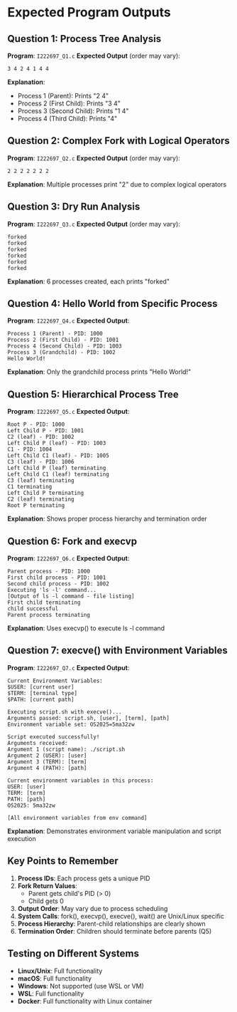 # Expected Program Outputs

## Question 1: Process Tree Analysis
**Program**: `I222697_Q1.c`
**Expected Output** (order may vary):
```
3 4 2 4 1 4 4
```
**Explanation**: 
- Process 1 (Parent): Prints "2 4"
- Process 2 (First Child): Prints "3 4" 
- Process 3 (Second Child): Prints "1 4"
- Process 4 (Third Child): Prints "4"

## Question 2: Complex Fork with Logical Operators
**Program**: `I222697_Q2.c`
**Expected Output** (order may vary):
```
2 2 2 2 2 2 2
```
**Explanation**: Multiple processes print "2" due to complex logical operators

## Question 3: Dry Run Analysis
**Program**: `I222697_Q3.c`
**Expected Output** (order may vary):
```
forked
forked
forked
forked
forked
forked
```
**Explanation**: 6 processes created, each prints "forked"

## Question 4: Hello World from Specific Process
**Program**: `I222697_Q4.c`
**Expected Output**:
```
Process 1 (Parent) - PID: 1000
Process 2 (First Child) - PID: 1001
Process 4 (Second Child) - PID: 1003
Process 3 (Grandchild) - PID: 1002
Hello World!
```
**Explanation**: Only the grandchild process prints "Hello World!"

## Question 5: Hierarchical Process Tree
**Program**: `I222697_Q5.c`
**Expected Output**:
```
Root P - PID: 1000
Left Child P - PID: 1001
C2 (leaf) - PID: 1002
Left Child P (leaf) - PID: 1003
C1 - PID: 1004
Left Child C1 (leaf) - PID: 1005
C3 (leaf) - PID: 1006
Left Child P (leaf) terminating
Left Child C1 (leaf) terminating
C3 (leaf) terminating
C1 terminating
Left Child P terminating
C2 (leaf) terminating
Root P terminating
```
**Explanation**: Shows proper process hierarchy and termination order

## Question 6: Fork and execvp
**Program**: `I222697_Q6.c`
**Expected Output**:
```
Parent process - PID: 1000
First child process - PID: 1001
Second child process - PID: 1002
Executing 'ls -l' command...
[Output of ls -l command - file listing]
First child terminating
child successful
Parent process terminating
```
**Explanation**: Uses execvp() to execute ls -l command

## Question 7: execve() with Environment Variables
**Program**: `I222697_Q7.c`
**Expected Output**:
```
Current Environment Variables:
$USER: [current user]
$TERM: [terminal type]
$PATH: [current path]

Executing script.sh with execve()...
Arguments passed: script.sh, [user], [term], [path]
Environment variable set: OS2025=5ma32zw

Script executed successfully!
Arguments received:
Argument 1 (script name): ./script.sh
Argument 2 (USER): [user]
Argument 3 (TERM): [term]
Argument 4 (PATH): [path]

Current environment variables in this process:
USER: [user]
TERM: [term]
PATH: [path]
OS2025: 5ma32zw

[All environment variables from env command]
```
**Explanation**: Demonstrates environment variable manipulation and script execution

## Key Points to Remember

1. **Process IDs**: Each process gets a unique PID
2. **Fork Return Values**: 
   - Parent gets child's PID (> 0)
   - Child gets 0
3. **Output Order**: May vary due to process scheduling
4. **System Calls**: fork(), execvp(), execve(), wait() are Unix/Linux specific
5. **Process Hierarchy**: Parent-child relationships are clearly shown
6. **Termination Order**: Children should terminate before parents (Q5)

## Testing on Different Systems

- **Linux/Unix**: Full functionality
- **macOS**: Full functionality  
- **Windows**: Not supported (use WSL or VM)
- **WSL**: Full functionality
- **Docker**: Full functionality with Linux container
